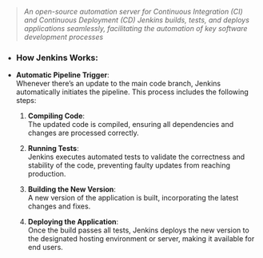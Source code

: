 >_An open-source automation server for Continuous Integration (CI) and Continuous Deployment (CD)_ 
>_Jenkins builds, tests, and deploys applications seamlessly, facilitating the automation of key software development processes_


* ### How Jenkins Works:
- **Automatic Pipeline Trigger**:  
    Whenever there’s an update to the main code branch, Jenkins automatically initiates the pipeline. This process includes the following steps:
    
    1. **Compiling Code**:  
        The updated code is compiled, ensuring all dependencies and changes are processed correctly.
        
    2. **Running Tests**:  
        Jenkins executes automated tests to validate the correctness and stability of the code, preventing faulty updates from reaching production.
        
    3. **Building the New Version**:  
        A new version of the application is built, incorporating the latest changes and fixes.
        
    4. **Deploying the Application**:  
        Once the build passes all tests, Jenkins deploys the new version to the designated hosting environment or server, making it available for end users.